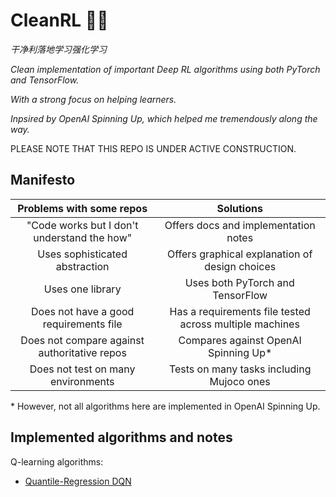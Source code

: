 # CleanRL 🧚‍♂️ 

*干净利落地学习强化学习*

*Clean implementation of important Deep RL algorithms using both PyTorch and TensorFlow.*

*With a strong focus on helping learners.*

*Inpsired by OpenAI Spinning Up, which helped me tremendously along the way.*

PLEASE NOTE THAT THIS REPO IS UNDER ACTIVE CONSTRUCTION.

## Manifesto

|              Problems with some repos              |                 Solutions                |
|:--------------------------------------------------:|:--------------------------------------------:|
| "Code works but I don't understand the how"       | Offers docs and implementation notes                 | 
| Uses sophisticated abstraction                     | Offers graphical explanation of design choices |
|                  Uses one library                  |       Uses both PyTorch and TensorFlow       |
| Does not have a good requirements file             | Has a requirements file tested across multiple machines |
|    Does not compare against authoritative repos    |       Compares against OpenAI Spinning Up*       |
|         Does not test on many environments         |   Tests on many tasks including Mujoco ones  |

\* However, not all algorithms here are implemented in OpenAI Spinning Up.

## Implemented algorithms and notes

Q-learning algorithms:
- <a target="_blank" href="https://nbviewer.jupyter.org/github/zhihanyang2022/CleanRL/blob/main/notes/qrdqn.pdf" type="application/pdf">Quantile-Regression DQN</a>

